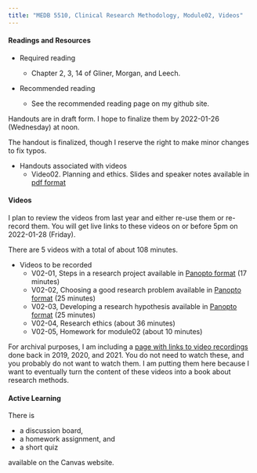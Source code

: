 ```yaml
---
title: "MEDB 5510, Clinical Research Methodology, Module02, Videos"
---
```


#### Readings and Resources

+ Required reading
  + Chapter 2, 3, 14 of Gliner, Morgan, and Leech.

+ Recommended reading
  + See the recommended reading page on my github site.

Handouts are in draft form. I hope to finalize them by 2022-01-26 (Wednesday) at noon.

The handout is finalized, though I reserve the right to make minor changes to fix typos.

+ Handouts associated with videos
  + Video02. Planning and ethics. Slides and speaker notes available in [pdf format][git1]

#### Videos

I plan to review the videos from last year and either re-use them or re-record them. You will get live links to these videos on or before 5pm on 2022-01-28 (Friday).

There are 5 videos with a total of about 108 minutes.

+ Videos to be recorded
  + V02-01, Steps in a research project available in [Panopto format][v0201] (17 minutes)
  + V02-02, Choosing a good research problem available in [Panopto format][v0202] (25 minutes)
  + V02-03, Developing a research hypothesis available in [Panopto format][v0203] (25 minutes)
  + V02-04, Research ethics (about 36 minutes)
  + V02-05, Homework for module02 (about 10 minutes)

For archival purposes, I am including a [page with links to video recordings][git0] done back in 2019, 2020, and 2021. You do not need to watch these, and you probably do not want to watch them. I am putting them here because I want to eventually turn the content of these videos into a book about research methods.

#### Active Learning

There is

+ a discussion board,
+ a homework assignment, and
+ a short quiz

available on the Canvas website.

[git0]: https://github.com/pmean/classes/blob/master/clinical-research-methodology/modules/5510-99-videos.md
[git1]: https://github.com/pmean/classes/blob/master/clinical-research-methodology/results/video02-slides-and-speaker-notes.pdf

[v0201]: https://umsystem.hosted.panopto.com/Panopto/Pages/Viewer.aspx?id=efecf85c-1627-40e4-8225-ae2a01157c5f
[v0202]: https://umsystem.hosted.panopto.com/Panopto/Pages/Viewer.aspx?id=d5a1575b-9eaa-4b78-8d6b-ae2a011c802b
[v0203]: https://umsystem.hosted.panopto.com/Panopto/Pages/Viewer.aspx?id=6e3382ee-14bc-4570-8faa-ae2a0127d544
